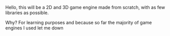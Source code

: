 Hello, this will be a 2D and 3D game engine made from scratch, with as few
libraries as possible.

Why?
For learning purposes and because so far the majority of game engines I used
let me down
